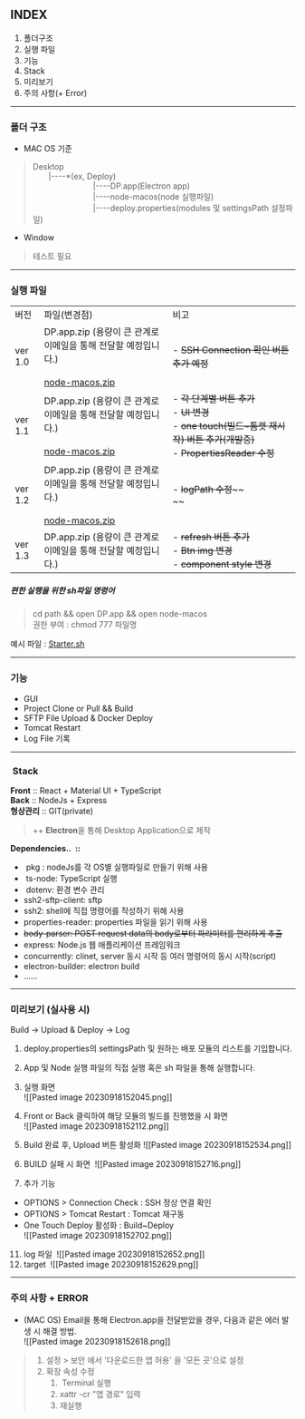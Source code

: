## INDEX

1. 폴더구조 
2. 실행 파일 
3. 기능
4. Stack
5. 미리보기 
6. 주의 사항(+ Error)

---

### 폴더 구조

- MAC OS 기준

> Desktop  
>        |----*(ex, Deploy)  
>                            |----DP.app(Electron app)  
>                            |----node-macos(node 실행파일)  
>                            |----deploy.properties(modules 및 settingsPath 설정파일)

  
  
- Window

> 테스트 필요

---

### **실행 파일**

|   |   |   |
|---|---|---|
|버전|파일(변경점)|비고|
|ver 1.0|DP.app.zip (용량이 큰 관계로 이메일을 통해 전달할 예정입니다.)<br><br>[node-macos.zip](http://wiki.duzon.com:8080/download/attachments/155919876/node-macos.zip?version=5&modificationDate=1660695547719&api=v2)|- ~~SSH Connection 확인 버튼 추가 예정~~|
|ver 1.1|DP.app.zip (용량이 큰 관계로 이메일을 통해 전달할 예정입니다.)<br><br>[node-macos.zip](http://wiki.duzon.com:8080/download/attachments/155938597/node-macos.zip?version=2&modificationDate=1661221204427&api=v2)|- ~~각 단계별 버튼 추가~~<br>- ~~UI 변경~~<br>- ~~one touch(빌드~톰캣 재시작) 버튼 추가(개발중)~~<br>- ~~PropertiesReader 수정~~|
|ver 1.2|DP.app.zip (용량이 큰 관계로 이메일을 통해 전달할 예정입니다.)<br><br>[node-macos.zip](http://wiki.duzon.com:8080/download/attachments/155938597/node-macos.zip?version=2&modificationDate=1661221204427&api=v2)|- ~~logPath 수정~~~~  <br>    ~~|
|ver 1.3|DP.app.zip (용량이 큰 관계로 이메일을 통해 전달할 예정입니다.)|- ~~refresh 버튼 추가~~<br>- ~~Btn img 변경~~<br>- ~~component style 변경~~|

##### 편한 실행을 위한 sh파일 명령어

>
> cd path && open DP.app && open node-macos  
> 권한 부여 : chmod 777 파일명

예시 파일 : [Starter.sh](http://wiki.duzon.com:8080/download/attachments/155919876/Starter.sh?version=1&modificationDate=1660025106463&api=v2)

  

---

### 기능 
- GUI
- Project Clone or Pull && Build
- SFTP File Upload & Docker Deploy
- Tomcat Restart
- Log File 기록   
---

###  Stack

  
**Front** :: React + Material UI + TypeScript  
**Back** :: NodeJs + Express  
**형상관리** :: GIT(private)

> ++ **Electron**을 통해 Desktop Application으로 제작

**Dependencies..  ::**

-  pkg : nodeJs를 각 OS별 실행파일로 만들기 위해 사용
-  ts-node: TypeScript 실행
-  dotenv: 환경 변수 관리
- ssh2-sftp-client: sftp
- ssh2: shell에 직접 명령어를 작성하기 위해 사용
- properties-reader: properties 파일을 읽기 위해 사용
- ~~body-parser: POST request data의 body로부터 파라미터를 편리하게 추출~~
- express: Node.js 웹 애플리케이션 프레임워크
- concurrently: clinet, server 동시 시작 등 여러 명령어의 동시 시작(script)
- electron-builder: electron build
- ......

---

### 미리보기 (실사용 시)

Build → Upload & Deploy → Log

1. deploy.properties의 settingsPath 및 원하는 배포 모듈의 리스트를 기입합니다. 
2. App 및 Node 실행 파일의 직접 실행 혹은 sh 파일을 통해 실행합니다.
3. 실행 화면  
![[Pasted image 20230918152045.png]]
4. Front or Back 클릭하여 해당 모듈의 빌드를 진행했을 시 화면   
![[Pasted image 20230918152112.png]]
5. Build 완료 후, Upload 버튼 활성화 
![[Pasted image 20230918152534.png]]

9. BUILD 실패 시 화면 
![[Pasted image 20230918152716.png]]
10. 추가 기능 

- OPTIONS > Connection Check : SSH 정상 연결 확인 
- OPTIONS > Tomcat Restart : Tomcat 재구동 
- One Touch Deploy 활성화 : Build~Deploy  
![[Pasted image 20230918152702.png]]
11. log 파일 
![[Pasted image 20230918152652.png]]
13. target 
![[Pasted image 20230918152629.png]]
  

---

### 주의 사항 + ERROR

- (MAC OS) Email을 통해 Electron.app을 전달받았을 경우, 다음과 같은 에러 발생 시 해결 방법.  
![[Pasted image 20230918152618.png]]

> 1. 설정 > 보안 에서 '다운로드한 앱 허용' 을 '모든 곳'으로 설정
> 2. 확장 속성 수정 
>     1.  Terminal 실행
>     2. xattr -cr "앱 경로" 입력
>     3. 재실행